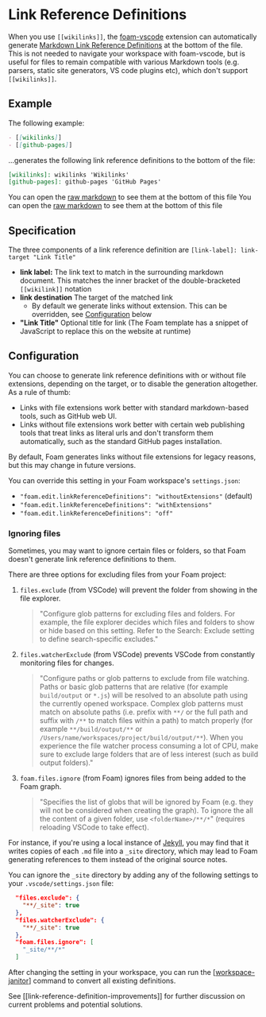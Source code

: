 # Link Reference Definitions

When you use `[[wikilinks]]`, the [foam-vscode](https://github.com/foambubble/foam/tree/main/packages/foam-vscode) extension can automatically generate [Markdown Link Reference Definitions](https://spec.commonmark.org/0.29/#link-reference-definitions) at the bottom of the file. This is not needed to navigate your workspace with foam-vscode, but is useful for files to remain compatible with various Markdown tools (e.g. parsers, static site generators, VS code plugins etc), which don't support `[[wikilinks]]`.

## Example

The following example:

```md
- [[wikilinks]]
- [[github-pages]]
```

...generates the following link reference definitions to the bottom of the file:

```md
[wikilinks]: wikilinks 'Wikilinks'
[github-pages]: github-pages 'GitHub Pages'
```

You can open the [raw markdown](https://foambubble.github.io/foam/features/link-reference-definitions.md) to see them at the bottom of this file
You can open the [raw markdown](https://foambubble.github.io/foam/user/features/link-reference-definitions.md) to see them at the bottom of this file

## Specification

The three components of a link reference definition are `[link-label]: link-target "Link Title"`

- **link label:** The link text to match in the surrounding markdown document. This matches the inner bracket of the double-bracketed `[[wikilink]]` notation
- **link destination** The target of the matched link
  - By default we generate links without extension. This can be overridden, see [Configuration](#configuration) below
- **"Link Title"** Optional title for link (The Foam template has a snippet of JavaScript to replace this on the website at runtime)

## Configuration

You can choose to generate link reference definitions with or without file extensions, depending on the target, or to disable the generation altogether. As a rule of thumb:

- Links with file extensions work better with standard markdown-based tools, such as GitHub web UI.
- Links without file extensions work better with certain web publishing tools that treat links as literal urls and don't transform them automatically, such as the standard GitHub pages installation.

By default, Foam generates links without file extensions for legacy reasons, but this may change in future versions.

You can override this setting in your Foam workspace's `settings.json`:

- `"foam.edit.linkReferenceDefinitions": "withoutExtensions"` (default)
- `"foam.edit.linkReferenceDefinitions": "withExtensions"`
- `"foam.edit.linkReferenceDefinitions": "off"`

### Ignoring files

Sometimes, you may want to ignore certain files or folders, so that Foam doesn't generate link reference definitions to them.

There are three options for excluding files from your Foam project:

1. `files.exclude` (from VSCode) will prevent the folder from showing in the file explorer.

   > "Configure glob patterns for excluding files and folders. For example, the file explorer decides which files and folders to show or hide based on this setting. Refer to the Search: Exclude setting to define search-specific excludes."

2. `files.watcherExclude` (from VSCode) prevents VSCode from constantly monitoring files for changes.

   > "Configure paths or glob patterns to exclude from file watching. Paths or basic glob patterns that are relative (for example `build/output` or `*.js`) will be resolved to an absolute path using the currently opened workspace. Complex glob patterns must match on absolute paths (i.e. prefix with `**/` or the full path and suffix with `/**` to match files within a path) to match properly (for example `**/build/output/**` or `/Users/name/workspaces/project/build/output/**`). When you experience the file watcher process consuming a lot of CPU, make sure to exclude large folders that are of less interest (such as build output folders)."

3. `foam.files.ignore` (from Foam) ignores files from being added to the Foam graph.

   > "Specifies the list of globs that will be ignored by Foam (e.g. they will not be considered when creating the graph). To ignore the all the content of a given folder, use `<folderName>/**/*`" (requires reloading VSCode to take effect).

For instance, if you're using a local instance of [Jekyll](https://jekyllrb.com/), you may find that it writes copies of each `.md` file into a `_site` directory, which may lead to Foam generating references to them instead of the original source notes.

You can ignore the `_site` directory by adding any of the following settings to your `.vscode/settings.json` file:

```json
  "files.exclude": {
    "**/_site": true
  },
  "files.watcherExclude": {
    "**/_site": true
  },
  "foam.files.ignore": [
    "_site/**/*"
  ]
```

After changing the setting in your workspace, you can run the [[workspace-janitor]] command to convert all existing definitions.

See [[link-reference-definition-improvements]] for further discussion on current problems and potential solutions.


[//begin]: # "Autogenerated link references for markdown compatibility"
[workspace-janitor]: ../tools/workspace-janitor.md "Janitor"
[//end]: # "Autogenerated link references"